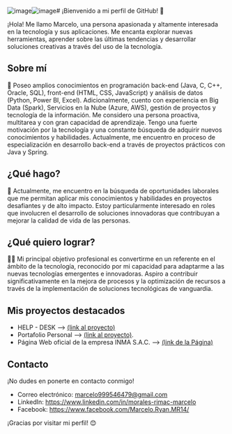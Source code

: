 ![image](https://github.com/MarceRyan/MarceRyan/assets/92840638/e0110a3e-6217-4c62-b0e9-59637ac34fd6)![image](https://github.com/MarceRyan/MarceRyan/assets/92840638/00f986b8-4aa4-4e24-a94e-5da9b0e8c265)# ¡Bienvenido a mi perfil de GitHub! 👋

¡Hola! Me llamo Marcelo, una persona apasionada y altamente interesada en la tecnología y sus aplicaciones. Me encanta explorar nuevas herramientas, aprender sobre las últimas tendencias y desarrollar soluciones creativas a través del uso de la tecnología.

## Sobre mí

🌱 Poseo amplios conocimientos en programación back-end (Java, C, C++, Oracle, SQL), front-end (HTML, CSS, JavaScript) y análisis de datos (Python, Power BI, Excel). Adicionalmente, cuento con experiencia en Big Data (Spark), Servicios en la Nube (Azure, AWS), gestión de proyectos y tecnología de la información.
Me considero una persona proactiva, multitarea y con gran capacidad de aprendizaje. Tengo una fuerte motivación por la tecnología y una constante búsqueda de adquirir nuevos conocimientos y habilidades. Actualmente, me encuentro en proceso de especialización en desarrollo back-end a través de proyectos prácticos con Java y Spring.

## ¿Qué hago?

💼 Actualmente, me encuentro en la búsqueda de oportunidades laborales que me permitan aplicar mis conocimientos y habilidades en proyectos desafiantes y de alto impacto. Estoy particularmente interesado en roles que involucren el desarrollo de soluciones innovadoras que contribuyan a mejorar la calidad de vida de las personas.

## ¿Qué quiero lograr?

🧑‍💻 Mi principal objetivo profesional es convertirme en un referente en el ámbito de la tecnología, reconocido por mi capacidad para adaptarme a las nuevas tecnologías emergentes e innovadoras. Aspiro a contribuir significativamente en la mejora de procesos y la optimización de recursos a través de la implementación de soluciones tecnológicas de vanguardia.

## Mis proyectos destacados

- HELP - DESK --> [(link al proyecto)](https://github.com/MarceRyan/Proyecto_Help_Desk)
- Portafolio Personal --> [(link al proyecto)](https://marceryan.github.io/Portafolio/).
- Página Web oficial de la empresa INMA S.A.C. --> [(link de la Página)](https://corporacioninma.com/)

## Contacto

¡No dudes en ponerte en contacto conmigo!

- Correo electrónico: marcelo999546479@gmail.com
- LinkedIn: https://www.linkedin.com/in/morales-rimac-marcelo
- Facebook: https://www.facebook.com/Marcelo.Ryan.MR14/

¡Gracias por visitar mi perfil! 😊
